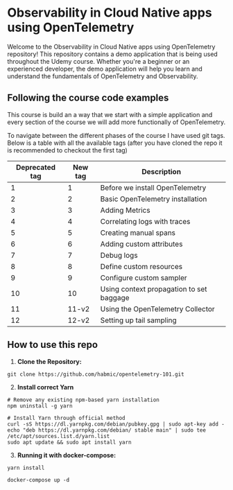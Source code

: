 # Observability in Cloud Native apps using OpenTelemetry

Welcome to the Observability in Cloud Native apps using OpenTelemetry
 repository! This repository contains a demo application that is being used throughout the Udemy course. Whether you're a beginner or an experienced developer, the demo application will help you learn and understand the fundamentals of OpenTelemetry and Observability.


## Following the course code examples
This course is build an a way that we start with a simple application and every section of the course we will add more functionally of OpenTelemetry. 

To navigate between the different phases of the course I have used git tags. Below is a table with all the available tags (after you have cloned the repo it is recommended to checkout the first tag)

| Deprecated tag | New tag  | Description |
| ------------- | ------------- | ------------- |
| 1 | 1 | Before we install OpenTelemetry  |
| 2 | 2 | Basic OpenTelemetry installation  |
| 3 | 3 | Adding Metrics  |
| 4 | 4 | Correlating logs with traces  |
| 5 | 5 | Creating manual spans  |
| 6 | 6 | Adding custom attributes  |
| 7 | 7 | Debug logs  |
| 8 | 8 | Define custom resources  |
| 9 | 9 | Configure custom sampler  |
| 10 | 10  | Using context propagation to set baggage  |
| 11 | 11-v2 | Using the OpenTelemetry Collector  |
| 12 | 12-v2 | Setting up tail sampling  |

## How to use this repo

1. **Clone the Repository:** 

```
git clone https://github.com/habmic/opentelemetry-101.git
```

2. **Install correct Yarn** 

```
# Remove any existing npm-based yarn installation
npm uninstall -g yarn

# Install Yarn through official method
curl -sS https://dl.yarnpkg.com/debian/pubkey.gpg | sudo apt-key add -
echo "deb https://dl.yarnpkg.com/debian/ stable main" | sudo tee /etc/apt/sources.list.d/yarn.list
sudo apt update && sudo apt install yarn
```

3. **Running it with docker-compose:** 
```
yarn install

docker-compose up -d

```

